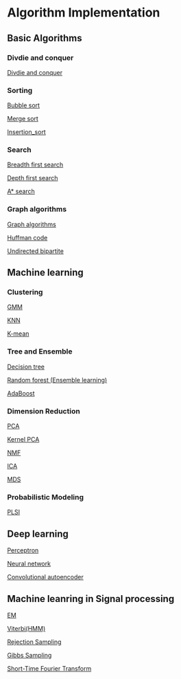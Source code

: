 # Algorithm Implementation

## Basic Algorithms

### Divdie and conquer

[Divdie and conquer](https://github.com/DongL/Algorithm-Implementation/blob/master/Divide-and-conquer.py)

### Sorting

[Bubble sort](https://github.com/DongL/Algorithm-Implementation/blob/master/Sorting%20algorithms.py)

[Merge sort](https://github.com/DongL/Algorithm-Implementation/blob/master/Sorting%20algorithms.py)

[Insertion_sort](https://github.com/DongL/Algorithm-Implementation/blob/master/Sorting%20algorithms.py)

### Search

[Breadth first search]()

[Depth first search]()

[A* search]()



### Graph algorithms

[Graph algorithms](https://github.com/DongL/Algorithm-Implementation/blob/master/Graph%20alogorithm.py)

[Huffman code](https://github.com/DongL/Algorithm-Implementation/blob/master/Huffman%20coding.py)

[Undirected bipartite](https://github.com/DongL/Algorithm-Implementation/blob/master/Undirected%20bipartite%20graph.py)


## Machine learning

### Clustering

[GMM](https://github.com/DongL/Algorithm-Implementation/blob/master/GMM.py)

[KNN](https://github.com/DongL/Algorithm-Implementation/blob/master/KNN.py)

[K-mean](https://github.com/DongL/Algorithm-Implementation/blob/master/Kmean.py)

### Tree and Ensemble 

[Decision tree](https://github.com/DongL/Algorithm-Implementation/blob/master/Decision%20tree.py)

[Random forest (Ensemble learning)]()

[AdaBoost](https://github.com/DongL/Algorithm-Implementation/blob/master/AdaBoost.py)

### Dimension Reduction
[PCA]()

[Kernel PCA](https://github.com/DongL/Algorithm-Implementation/blob/master/Kernel%20PCA.py)

[NMF](https://github.com/DongL/Algorithm-Implementation/blob/master/NMF.py)

[ICA](https://github.com/DongL/Algorithm-Implementation/blob/master/ICA.py)

[MDS](https://github.com/DongL/Algorithm-Implementation/blob/master/MDS.py)

### Probabilistic Modeling

[PLSI](https://github.com/DongL/Algorithm-Implementation/blob/master/PLSI.py)

## Deep learning

[Perceptron](https://github.com/DongL/Algorithm-Implementation/blob/master/Perceptron.py)

[Neural network](https://github.com/DongL/Algorithm-Implementation/blob/master/Neural%20network.py)

[Convolutional autoencoder](https://github.com/DongL/Algorithm-Implementation/blob/master/CNN_autoencoder.py)

## Machine leanring in Signal processing

[EM](https://github.com/DongL/Algorithm-Implementation/blob/master/GMM.py)

[Viterbi(HMM)](https://github.com/DongL/Algorithm-Implementation/blob/master/Viterbi.py)

[Rejection Sampling](https://github.com/DongL/Algorithm-Implementation/blob/master/Rejection_sampling.py)

[Gibbs Sampling](https://github.com/DongL/Algorithm-Implementation/blob/master/Gibbs%20sampling.py)

[Short-Time Fourier Transform](https://github.com/DongL/Algorithm-Implementation/blob/master/STFT.py)



